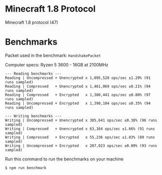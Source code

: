 # Minecraft 1.8 Protocol

Minecraft 1.8 protocol (47)

# Benchmarks

Packet used in the benchmark: `HandshakePacket`

Computer specs: Ryzen 5 3600 - 16GB at 2100MHz

```
--- Reading benchmarks ---
Reading | Uncompressed + Unencrypted x 1,095,528 ops/sec ±1.29% (91 runs sampled)
Reading | Compressed   + Unencrypted x 1,461,069 ops/sec ±0.21% (94 runs sampled)
Reading | Compressed   + Encrypted   x 1,380,441 ops/sec ±0.80% (97 runs sampled)
Reading | Uncompressed + Encrypted   x 1,398,104 ops/sec ±0.35% (94 runs sampled)

--- Writing benchmarks ---
Writing | Uncompressed + Unencrypted x 305,641 ops/sec ±0.38% (96 runs sampled)
Writing | Compressed   + Unencrypted x 63,164 ops/sec ±1.66% (91 runs sampled)
Writing | Compressed   + Encrypted   x 55,236 ops/sec ±1.03% (89 runs sampled)
Writing | Uncompressed + Encrypted   x 207,023 ops/sec ±0.89% (93 runs sampled)
```

Run this command to run the benchmarks on your machine

```bash
$ npm run benchmark
```
